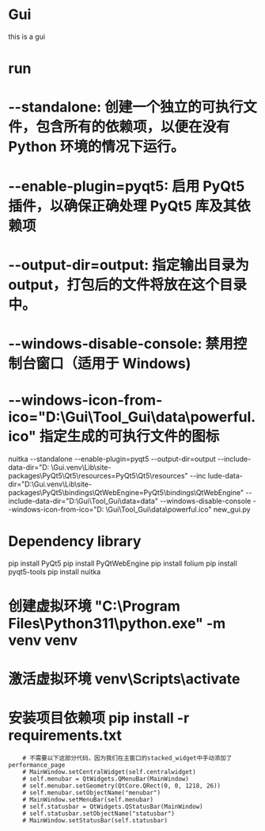 # Gui

this is a gui

# run

# --standalone: 创建一个独立的可执行文件，包含所有的依赖项，以便在没有 Python 环境的情况下运行。

# --enable-plugin=pyqt5: 启用 PyQt5 插件，以确保正确处理 PyQt5 库及其依赖项

# --output-dir=output: 指定输出目录为 output，打包后的文件将放在这个目录中。

# --windows-disable-console: 禁用控制台窗口（适用于 Windows)

# --windows-icon-from-ico="D:\Gui\Tool_Gui\data\powerful.ico" 指定生成的可执行文件的图标

nuitka --standalone --enable-plugin=pyqt5 --output-dir=output --include-data-dir="D:
\Gui\.venv\Lib\site-packages\PyQt5\Qt5\resources=PyQt5\Qt5\resources"  --inc
lude-data-dir="D:\Gui\.venv\Lib\site-packages\PyQt5\bindings\QtWebEngine=PyQt5\bindings\QtWebEngine"
--include-data-dir="D:\Gui\Tool_Gui\data=data" --windows-disable-console --windows-icon-from-ico="D:
\Gui\Tool_Gui\data\powerful.ico" new_gui.py

# Dependency library

pip install PyQt5
pip install PyQtWebEngine
pip install folium
pip install pyqt5-tools
pip install nuitka

# 创建虚拟环境 "C:\Program Files\Python311\python.exe" -m venv venv

# 激活虚拟环境 venv\Scripts\activate

# 安装项目依赖项 pip install -r requirements.txt

        # 不需要以下这部分代码，因为我们在主窗口的stacked_widget中手动添加了performance_page
        # MainWindow.setCentralWidget(self.centralwidget)
        # self.menubar = QtWidgets.QMenuBar(MainWindow)
        # self.menubar.setGeometry(QtCore.QRect(0, 0, 1218, 26))
        # self.menubar.setObjectName("menubar")
        # MainWindow.setMenuBar(self.menubar)
        # self.statusbar = QtWidgets.QStatusBar(MainWindow)
        # self.statusbar.setObjectName("statusbar")
        # MainWindow.setStatusBar(self.statusbar)

